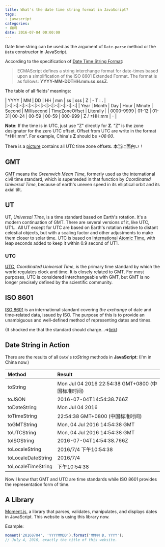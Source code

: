 ```yaml
---
title: What's the date time string format in JavaScript?
tags:
- javascript
categories:
- 自问
date: 2016-07-04 00:00:00
---
```


Date time string can be used as the argument of `Date.parse` method or the `Date` constructor in JavaScript.

According to the specification of [Date Time String Format](http://www.ecma-international.org/ecma-262/6.0/index.html#sec-date-time-string-format):

> ECMAScript defines a string interchange format for date-times based upon a simplification of the ISO 8601 Extended Format. The format is as follows: **YYYY-MM-DDTHH:mm:ss.sssZ**.

<!-- more -->

The table of all fields' meanings:

| YYYY | MM | DD | HH | mm | ss | sss | Z | - T : . |
|:-:|:-:|:-:|:-:|:-:|:-:|:-:|:-:|:-:|:-:|:-:|:-:|
| Year | Month | Day | Hour | Minute | Second | Millisecond | TimeZoneOffset | Literally |
| 0000-9999 | 01-12 | 01-31| 00-24 | 00-59 | 00-59 | 000-999 | Z / ±HH:mm | - |

**Note:** If the time is in UTC, just use "Z" directly for **Z**. "Z" is the zone designator for the zero UTC offset. Offset from UTC are write in the format "±HH:mm". For example, China's **Z** should be *+08:00*.

There is a [picture](https://upload.wikimedia.org/wikipedia/commons/e/e8/Standard_World_Time_Zones.png) contains all UTC time zone offsets. 本当に面白い！

## GMT

[GMT](https://en.wikipedia.org/wiki/Greenwich_Mean_Time) means the *Greenwich Mean Time*, formerly used as the international civil time standard, which is superseded in that function by *Coordinated Universal Time*, because of earth's uneven speed in its elliptical orbit and its axial tilt.

## UT

UT, *Universal Time*, is a time standard based on Earth's rotation. It's a modern continuation of GMT. There are several versions of it, like UTC, UT1... All UT except for UTC are based on Earth's rotation relative to distant celestial objects, but with a scaling factor and other adjustments to make them closer to solar time. UTC is based on [International Atomic Time](https://en.wikipedia.org/wiki/International_Atomic_Time), with leap seconds added to keep it within 0.9 second of UT1.

### UTC

[UTC](https://en.wikipedia.org/wiki/Coordinated_Universal_Time), *Coordinated Universal Time*, is the primary time standard by which the world regulates clock and time. It is closely related to GMT. For most purposes, UTC is considered interchangeable with GMT, but GMT is no longer precisely defined by the scientific community.

## ISO 8601

[ISO 8601](https://en.wikipedia.org/wiki/ISO_8601) is an international standard covering *the exchange* of date and time-related data, issued by ISO. The purpose of this is to provide an unambiguous and well-defined method of representing dates and times.

(It shocked me that the standard should charge...=>[link](http://www.iso.org/iso/home/standards/iso8601.htm))

## Date String in Action

There are the results of all `Date`'s *toString* methods in **JavaScript**: (I'm in China now.)

| Method | Result |
|:-|:-|
| toString | Mon Jul 04 2016 22:54:38 GMT+0800 (中国标准时间) |
| toJSON | 2016-07-04T14:54:38.766Z |
| toDateString | Mon Jul 04 2016 |
| toTimeString | 22:54:38 GMT+0800 (中国标准时间) |
| toGMTString | Mon, 04 Jul 2016 14:54:38 GMT |
| toUTCString | Mon, 04 Jul 2016 14:54:38 GMT |
| toISOString | 2016-07-04T14:54:38.766Z |
| toLocaleString | 2016/7/4 下午10:54:38 |
| toLocaleDateString | 2016/7/4 |
| toLocaleTimeString | 下午10:54:38 |

Now I know that GMT and UTC are time standards while ISO 8601 provides the representation form of time.

## A Library

[Moment.js](http://momentjs.com/), a library that parses, validates, manipulates, and displays dates in JavaScript. This website is using this library now.

Example:

```javascript
moment('20160704', 'YYYYMMDD').format('MMMM D, YYYY');
// July 4, 2016, exactly the title of this website.
```
